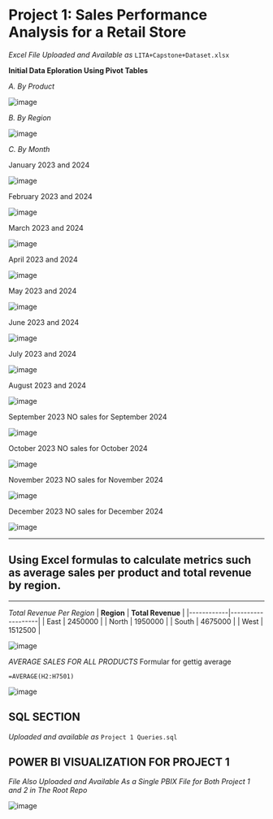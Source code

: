 # Project 1: Sales Performance Analysis for a Retail Store

*Excel File Uploaded and Available as* `LITA+Capstone+Dataset.xlsx`

**Initial Data Eploration Using Pivot Tables**

 *A. By Product*
    
![image](https://github.com/user-attachments/assets/e9bc8aac-b52a-4a97-810d-57ea2e8f37b9)

  *B. By Region*
  
  ![image](https://github.com/user-attachments/assets/fde7e876-be54-45c3-9a81-498f3444c5d3)

  *C. By Month*
  
  January 2023 and 2024
  
  ![image](https://github.com/user-attachments/assets/6aa8615d-95d2-48f7-949b-d51dbf35bf64)

  February 2023 and 2024
  
  ![image](https://github.com/user-attachments/assets/951bdfbb-9943-4ce3-84b4-0fddc0eb5872)

March 2023 and 2024

![image](https://github.com/user-attachments/assets/33d5d7e3-1a9a-425a-b604-106b7b3e7de5)

April 2023 and 2024

![image](https://github.com/user-attachments/assets/8c895a8c-81f4-4896-9427-20ef5fc889b2)

May 2023 and 2024

![image](https://github.com/user-attachments/assets/90cf32dd-3671-44e0-b08a-d8e4a8545ca3)

June 2023 and 2024

![image](https://github.com/user-attachments/assets/e3a6363d-1ddd-4f73-8300-1dc1f6695836)

July 2023 and 2024

![image](https://github.com/user-attachments/assets/1fba0b83-7a51-41ad-8749-8ba305d5ffd4)

August 2023 and 2024

![image](https://github.com/user-attachments/assets/f1dedbd4-904c-45e8-8e9b-0bf80e8fb569)

September 2023 NO sales for September 2024

![image](https://github.com/user-attachments/assets/ccb448ba-945f-498e-9e5a-88e79d1405c2)

October 2023 NO sales for October 2024

![image](https://github.com/user-attachments/assets/ff11c1fc-7e3f-4472-8b0d-d94168e10f85)

November 2023 NO sales for November 2024

![image](https://github.com/user-attachments/assets/1cb6069b-55ee-4212-a674-7f5c0e079853)

December 2023 NO sales for December 2024

![image](https://github.com/user-attachments/assets/11b15964-d17b-4f3b-a97e-361e0adc2215)
***
## Using Excel formulas to calculate metrics such as average sales per product and total revenue by region.
***
*Total Revenue Per Region*
| **Region** | **Total Revenue** |
|------------|-------------------|
| East       | 2450000           |
| North      | 1950000           |
| South      | 4675000           |
| West       | 1512500           |

![image](https://github.com/user-attachments/assets/3175f765-f2a2-4d67-8bc7-f20d21feb6b2)

*AVERAGE SALES FOR ALL PRODUCTS*
Formular for gettig average

`=AVERAGE(H2:H7501)`

 ![image](https://github.com/user-attachments/assets/c99aa6f5-1ac2-4135-bd38-8298528c7d9f)



## SQL SECTION

*Uploaded and available as* `Project 1 Queries.sql`



## POWER BI VISUALIZATION FOR PROJECT 1

*File Also Uploaded and Available As a Single PBIX File for Both Project 1 and 2 in The Root Repo*

![image](https://github.com/user-attachments/assets/fa0b3208-5a75-427e-975a-f5e074870de2)




